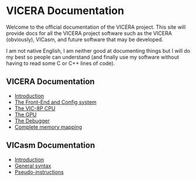 # VICERA Documentation

Welcome to the official documentation of the VICERA project. This site will
provide docs for all the VICERA project software such as the VICERA (obviously),
VICasm, and future software that may be developed.

I am not native English, I am neither good at documenting things but I will do
my best so people can understand (and finally use my software without having to
read some C or C++ lines of code).

## VICERA Documentation

 - [Introduction](vicera/intro.html)
 - [The Front-End and Config system](vicera/frontend.html)
 - [The VIC-8P CPU](vicera/cpu.html)
 - [The GPU](vicera/gpu.html)
 - [The Debugger](vicera/debug.html)
 - [Complete memory mapping](vicera/memory.html)

## VICasm Documentation

 - [Introduction](vicasm/intro.html)
 - [General syntax](vicasm/general.html)
 - [Pseudo-instructions](vicasm/instr.html)

